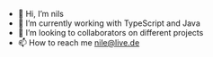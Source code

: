 - 👋 Hi, I’m nils
- 🌱 I’m currently working with TypeScript and Java
- 💞️ I’m looking to collaborators on different projects
- 📫 How to reach me nile@live.de

<!---
nile4000/nile4000 is a ✨ special ✨ repository because its `README.md` (this file) appears on your GitHub profile.
You can click the Preview link to take a look at your changes.
--->
